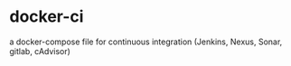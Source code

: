 # docker-ci
a docker-compose file for continuous integration (Jenkins, Nexus, Sonar, gitlab, cAdvisor)
